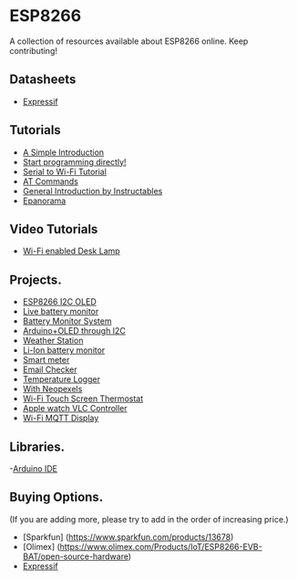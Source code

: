 # ESP8266
A collection of resources available about ESP8266 online. Keep contributing!

## Datasheets
- [Expressif](https://docs.google.com/file/d/0B9hyK_DA6VIiSWNRZ29sdG1UOVU/edit?pli=1)

## Tutorials

- [A Simple Introduction](http://esp8266.co.uk/tutorials)
- [Start programming directly!](http://hackaday.com/2015/03/18/how-to-directly-program-an-inexpensive-esp8266-wifi-module/)
- [Serial to Wi-Fi Tutorial](http://fab.cba.mit.edu/classes/863.14/tutorials/Programming/serialwifi.html)
- [AT Commands](https://nurdspace.nl/ESP8266#AT_Commands)
- [General Introduction by Instructables](http://www.instructables.com/id/Using-the-ESP8266-module/?ALLSTEPS)
- [Epanorama](http://www.epanorama.net/newepa/2014/11/09/wifi-module-esp8266-for-iot/)

## Video Tutorials
- [Wi-Fi enabled Desk Lamp](https://www.youtube.com/watch?v=oh4ZDkBHFYM)

## Projects.

- [ESP8266 I2C OLED](https://github.com/costonisp/ESP8266-I2C-OLED)
- [Live battery monitor](http://www.esp8266-projects.com/2015/05/battery-live-monitor-system-esp8266.html)
- [Battery Monitor System](http://www.instructables.com/id/WIFI-Battery-Monitor-System-ESP8266/?ALLSTEPS)
- [Arduino+OLED through I2C](https://hackaday.io/project/6132-esp8266oled)
- [Weather Station](http://www.instructables.com/id/ESP8266-Weather-Station-with-Arduino-1-Hardware/)
- [Li-Ion battery monitor](http://www.instructables.com/id/ESP8266-Li-Ion-Battery-rechargeable-battery-power-/)
- [Smart meter](http://hackaday.com/2014/11/02/an-esp8266-based-smartmeter/)
- [Email Checker](http://hackaday.com/2014/11/03/checking-email-with-the-esp8266/)
- [Temperature Logger](http://www.instructables.com/id/ESP8266-Wifi-Temperature-Logger/)
- [With Neopexels](http://www.instructables.com/id/ESP8266-with-Neopixeles/)
- [Wi-Fi Touch Screen Thermostat](http://www.instructables.com/id/ESP8266-WiFi-touch-screen-thermostat/)
- [Apple watch VLC Controller](http://www.instructables.com/id/DIY-Apple-watch-VLC-controller-with-ESP8266-Arduin/)
- [Wi-Fi MQTT Display](http://nathan.chantrell.net/20141230/wifi-mqtt-display-with-the-esp8266/)


## Libraries.
-[Arduino IDE](https://github.com/sandeepmistry/esp8266-Arduino)



## Buying Options.
(If you are adding more, please try to add in the order of increasing price.)

* [Sparkfun] (https://www.sparkfun.com/products/13678)
* [Olimex] (https://www.olimex.com/Products/IoT/ESP8266-EVB-BAT/open-source-hardware)
* [Expressif](http://espressif.com/en/products/esp8266/)
